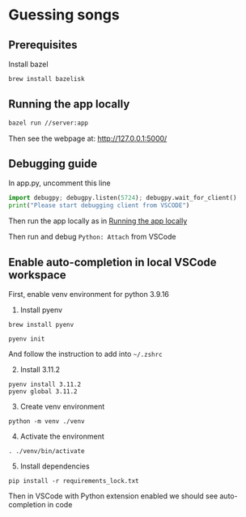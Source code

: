 # Guessing songs

## Prerequisites

Install bazel

```bash
brew install bazelisk
```

## Running the app locally

```bash
bazel run //server:app
```

Then see the webpage at: http://127.0.0.1:5000/

## Debugging guide

In app.py, uncomment this line

```python
import debugpy; debugpy.listen(5724); debugpy.wait_for_client()
print("Please start debugging client from VSCODE")
```

Then run the app locally as in [Running the app locally](#running-the-app-locally)

Then run and debug `Python: Attach` from VSCode

## Enable auto-completion in local VSCode workspace

First, enable venv environment for python 3.9.16

1. Install pyenv

```
brew install pyenv
```

```
pyenv init
```

And follow the instruction to add into `~/.zshrc`

2. Install 3.11.2

```
pyenv install 3.11.2
pyenv global 3.11.2
```

3. Create venv environment 

```
python -m venv ./venv
```

4. Activate the environment

```
. ./venv/bin/activate
```

5. Install dependencies

```
pip install -r requirements_lock.txt
```

Then in VSCode with Python extension enabled we should see auto-completion in code